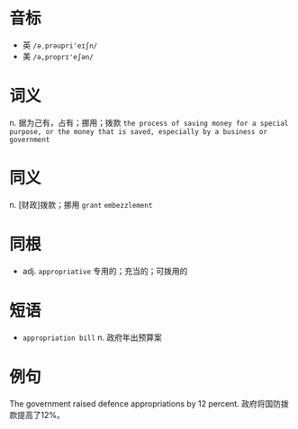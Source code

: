 # 音标

- 英 `/əˌprəupri'eɪʃn/`
- 美 `/ə,proprɪ'eʃən/`

# 词义

n. 据为己有，占有；挪用；拨款
`the process of saving money for a special purpose, or the money that is saved, especially by a business or government`

# 同义

n. [财政]拨款；挪用
`grant` `embezzlement`

# 同根

- adj. `appropriative` 专用的；充当的；可拨用的

# 短语

- `appropriation bill` n. 政府年出预算案

# 例句

The government raised defence appropriations by 12 percent.
政府将国防拨款提高了12%。


